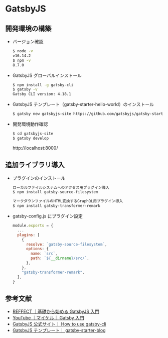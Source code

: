 # GatsbyJS

## 開発環境の構築

- バージョン確認

  ```sh
  $ node -v
  v16.14.2
  $ npm -v
  8.7.0
  ```

- GatsbyJS グローバルインストール

  ```sh
  $ npm install -g gatsby-cli
  $ gatsby -v
  Gatsby CLI version: 4.18.1
  ```

- GatsbyJS テンプレート（gatsby-starter-hello-world）のインストール

  ```sh
  $ gatsby new gatsbyjs-site https://github.com/gatsbyjs/gatsby-starter-hello-world
  ```

- 開発環境動作確認

  ```sh
  $ cd gatsbyjs-site
  $ gatsby develop
  ```

  http://localhost:8000/

## 追加ライブラリ導入

- プラグインのインストール

  ```sh
  ローカルファイルシステムへのアクセス用プラグイン導入
  $ npm install gatsby-source-filesystem

  マークダウンファイルのHTML変換するGraphQL用プラグイン導入
  $ npm install gatsby-transformer-remark
  ```

- gatsby-config.js にプラグイン設定

  ```js
  module.exports = {
    ...
    plugins: [
      {
        resolve: `gatsby-source-filesystem`,
        options: {
          name: `src`,
          path: `${__dirname}/src/`,
        },
      },
      "gatsby-transformer-remark",
    ],
  }
  ```

## 参考文献

- [REFFECT ｜基礎から始める GatsbyJS 入門](https://reffect.co.jp/react/gatsby-basic-tutorial-for-beginners#Blog_Starter)
- [YouTube ｜マイケル｜ Gatsby 入門](https://bit.ly/3PytG4m)
- [GatsbyJS 公式サイト｜ How to use gatsby-cli](https://www.gatsbyjs.com/docs/reference/gatsby-cli/)
- [GatsbyJS テンプレート｜ gatsby-starter-blog](https://www.gatsbyjs.com/starters/gatsbyjs/gatsby-starter-blog)
